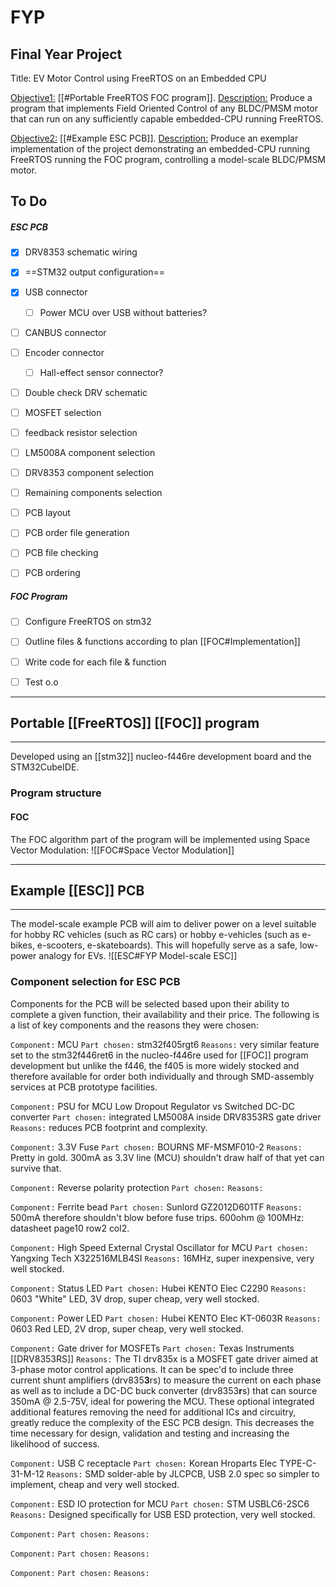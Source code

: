 # FYP
## Final Year Project
Title: EV Motor Control using FreeRTOS on an Embedded CPU

<u>Objective1:</u> [[#Portable FreeRTOS FOC program]]. 
<u>Description:</u> Produce a program that implements Field Oriented Control of any BLDC/PMSM motor that can run on any sufficiently capable embedded-CPU running FreeRTOS. 

<u>Objective2:</u> [[#Example ESC PCB]]. 
<u>Description:</u> Produce an exemplar implementation of the project demonstrating an embedded-CPU running FreeRTOS running the FOC program, controlling a model-scale BLDC/PMSM motor.  


## To Do
##### ESC PCB
- [x] DRV8353 schematic wiring 
- [x] ==STM32 output configuration== 
- [x] USB connector 
	- [ ] Power MCU over USB without batteries? 
- [ ] CANBUS connector 
- [ ] Encoder connector 
	- [ ] Hall-effect sensor connector? 
- [ ] Double check DRV schematic 

- [ ] MOSFET selection 
- [ ] feedback resistor selection 
- [ ] LM5008A component selection 
- [ ] DRV8353 component selection 
- [ ] Remaining components selection 
- [ ] PCB layout 
- [ ] PCB order file generation 
- [ ] PCB file checking 
- [ ] PCB ordering 

##### FOC Program
- [ ] Configure FreeRTOS on stm32 
- [ ] Outline files & functions according to plan [[FOC#Implementation]] 
- [ ] Write code for each file & function 
- [ ] Test o.o 


---
## Portable [[FreeRTOS]] [[FOC]] program
---
Developed using an [[stm32]] nucleo-f446re development board and the STM32CubeIDE.

### Program structure

#### FOC
The FOC algorithm part of the program will be implemented using Space Vector Modulation: 
![[FOC#Space Vector Modulation]]


---
## Example [[ESC]] PCB
---
The model-scale example PCB will aim to deliver power on a level suitable for hobby RC vehicles (such as RC cars) or hobby e-vehicles (such as e-bikes, e-scooters, e-skateboards).
This will hopefully serve as a safe, low-power analogy for EVs. 
![[ESC#FYP Model-scale ESC]]

### Component selection for ESC PCB
Components for the PCB will be selected based upon their ability to complete a given function, their availability and their price.
The following is a list of key components and the reasons they were chosen:

`Component:` MCU
`Part chosen:` stm32f405rgt6
`Reasons:` very similar feature set to the stm32f446ret6 in the nucleo-f446re used for [[FOC]] program development but unlike the f446, the f405 is more widely stocked and therefore available for order both individually and through SMD-assembly services at PCB prototype facilities. 

`Component:` PSU for MCU
Low Dropout Regulator vs Switched DC-DC converter
`Part chosen:` integrated LM5008A inside DRV8353RS gate driver
`Reasons:` reduces PCB footprint and complexity.  

`Component:` 3.3V Fuse 
`Part chosen:`  BOURNS MF-MSMF010-2
`Reasons:` Pretty in gold. 300mA as 3.3V line (MCU) shouldn't draw half of that yet can survive that. 

`Component:` Reverse polarity protection 
`Part chosen:` 
`Reasons:` 

`Component:` Ferrite bead
`Part chosen:` Sunlord GZ2012D601TF
`Reasons:` 500mA therefore shouldn't blow before fuse trips. 600ohm @ 100MHz: datasheet page10 row2 col2.  

`Component:` High Speed External Crystal Oscillator for MCU 
`Part chosen:` Yangxing Tech X322516MLB4SI
`Reasons:` 16MHz, super inexpensive, very well stocked. 

`Component:` Status LED
`Part chosen:` Hubei KENTO Elec C2290
`Reasons:` 0603 "White" LED, 3V drop, super cheap, very well stocked. 

`Component:` Power LED
`Part chosen:` Hubei KENTO Elec KT-0603R
`Reasons:` 0603 Red LED, 2V drop, super cheap, very well stocked. 

`Component:` Gate driver for MOSFETs
`Part chosen:` Texas Instruments [[DRV8353RS]]
`Reasons:` The TI drv835x is a MOSFET gate driver aimed at 3-phase motor control applications. It can be spec'd to include three current shunt amplifiers (drv835**3**rs) to measure the current on each phase as well as to include a DC-DC buck converter (drv8353**r**s) that can source 350mA @ 2.5-75V, ideal for powering the MCU.
These optional integrated additional features removing the need for additional ICs and circuitry, greatly reduce the complexity of the ESC PCB design. This decreases the time necessary for design, validation and testing and increasing the likelihood of success. 

`Component:` USB C receptacle
`Part chosen:`  Korean Hroparts Elec TYPE-C-31-M-12
`Reasons:` SMD solder-able by JLCPCB, USB 2.0 spec so simpler to implement, cheap and very well stocked. 

`Component:` ESD IO protection for MCU
`Part chosen:` STM USBLC6-2SC6
`Reasons:` Designed specifically for USB ESD protection, very well stocked. 


`Component:` 
`Part chosen:` 
`Reasons:` 

`Component:` 
`Part chosen:` 
`Reasons:` 

`Component:` 
`Part chosen:` 
`Reasons:` 